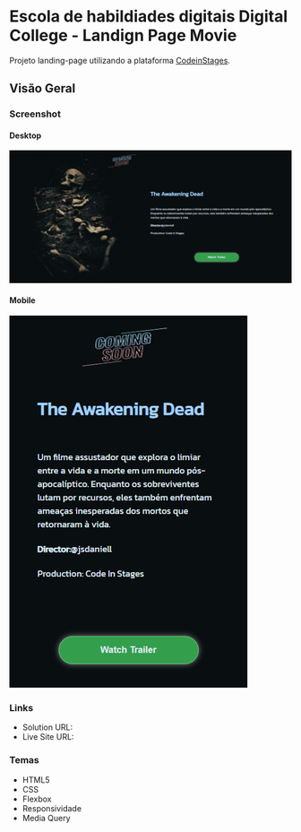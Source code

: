 # Escola de habildiades digitais Digital College - Landign Page Movie

Projeto landing-page utilizando a plataforma  [CodeinStages](https://codeinstages.com/).

## Visão Geral

### Screenshot

#### Desktop

![](https://github.com/Leandro-Frota/projeto-movie/blob/main/assets/screencapture-desktop.png)

#### Mobile

![](https://github.com/Leandro-Frota/projeto-movie/blob/main/assets/screencapture-mobile%20425px.png)

### Links

- Solution URL: 
- Live Site URL: 

### Temas
- HTML5
- CSS 
- Flexbox
- Responsividade
- Media Query

